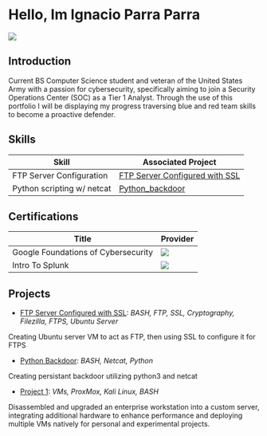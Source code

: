 # Hello, Im Ignacio Parra Parra
<a href="https://www.linkedin.com/in/ignacio-parra-parra"><img src="https://img.shields.io/badge/-LinkedIn-0072b1?&style=for-the-badge&logo=linkedin&logoColor=white" /></a>

## Introduction
Current BS Computer Science student and veteran of the United States Army with a passion for cybersecurity, specifically aiming to join a Security Operations Center (SOC) as a Tier 1 Analyst. Through the use of this portfolio I will be displaying
my progress traversing blue and red team skills to become a proactive defender.

## Skills
| Skill                                         | Associated Project         |
|-----------------------------------------------|----------------------------|
| FTP Server Configuration          | <a href="https://github.com/ignacioparraparra/FTP_config">FTP Server Configured with SSL</a>          
| Python scripting w/ netcat        | <a href="https://github.com/ignacioparraparra/Python_CLIBackdoor">Python_backdoor</a>|
## Certifications
| Title                                         | Provider                   |
|-----------------------------------------------|----------------------------|
| Google Foundations of Cybersecurity           | <img src="https://img.shields.io/badge/Google-4285F4?style=for-the-badge&logo=google&logoColor=white" />            
| Intro To Splunk                               | <img src="https://img.shields.io/badge/-Splunk-000000?&style=for-the-badge&logo=Splunk&logoColor=white" />                     |

## Projects
- <a href="https://github.com/ignacioparraparra/FTP_config">FTP Server Configured with SSL</a>: _BASH, FTP, SSL, Cryptography, Filezilla, FTPS, Ubuntu Server_

Creating Ubuntu server VM to act as FTP, then using SSL to configure it for FTPS

- <a href="https://github.com/ignacioparraparra/Python_CLIBackdoor">Python Backdoor</a>: _BASH, Netcat, Python_

Creating persistant backdoor utilizing python3 and netcat

- <a href="https://github.com/ignacioparraparra/Project-1/tree/main">Project 1</a>: _VMs, ProxMox, Kali Linux, BASH_

Disassembled and upgraded an enterprise workstation into a custom server, integrating additional
hardware to enhance performance and deploying multiple VMs natively for personal and
experimental projects.

